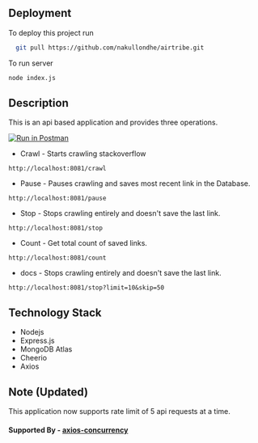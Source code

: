 
## Deployment

To deploy this project run

```bash
  git pull https://github.com/nakullondhe/airtribe.git
```

To run server

```bash
node index.js
```

## Description
This is an api based application and provides three operations.

[![Run in Postman](https://run.pstmn.io/button.svg)](https://app.getpostman.com/run-collection/802be9a412212cd0c6ce)

* Crawl -  Starts crawling stackoverflow
```
http://localhost:8081/crawl
```
* Pause - Pauses crawling and saves most recent link in the Database.
```
http://localhost:8081/pause
```
* Stop - Stops crawling entirely and doesn't save the last link.
```
http://localhost:8081/stop
```
* Count - Get total count of saved links.
```
http://localhost:8081/count
```
* docs - Stops crawling entirely and doesn't save the last link.
```
http://localhost:8081/stop?limit=10&skip=50
```


## Technology Stack

* Nodejs
* Express.js
* MongoDB Atlas
* Cheerio
* Axios

## Note (Updated)
This application now supports rate limit of 5 api requests at a time.
#### Supported By - [axios-concurrency](https://www.npmjs.com/package/axios-concurrency)
